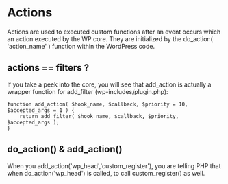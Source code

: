 # Actions

Actions are used to executed custom functions after an event occurs which an action executed by the WP core. They are initialized by the do_action( 'action_name' ) function within the WordPress code.

## actions == filters ?

If you take a peek into the core, you will see that add_action is actually a wrapper function for add_filter (wp-includes/plugin.php):

```
function add_action( $hook_name, $callback, $priority = 10, $accepted_args = 1 ) {
	return add_filter( $hook_name, $callback, $priority, $accepted_args );
}
```

## do_action() & add_action()

When you add_action('wp_head','custom_register'), you are telling PHP that when do_action('wp_head') is called, to call custom_register() as well. 
